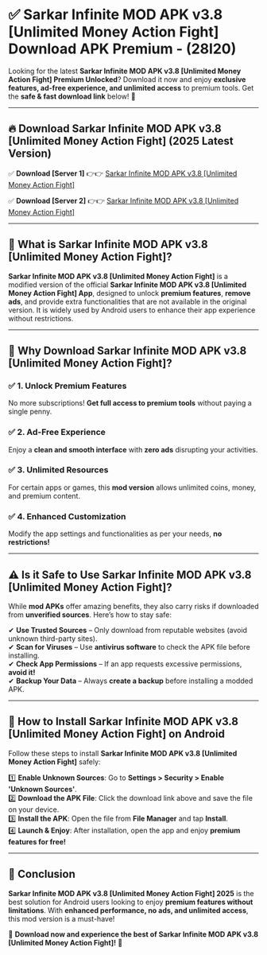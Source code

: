 
# ✅ Sarkar Infinite MOD APK v3.8 [Unlimited Money Action Fight] Download APK Premium -  (28l20) 

Looking for the latest **Sarkar Infinite MOD APK v3.8 [Unlimited Money Action Fight] Premium Unlocked**? Download it now and enjoy **exclusive features, ad-free experience, and unlimited access** to premium tools. Get the **safe & fast download link** below! 🚀

---

## 🔥 Download Sarkar Infinite MOD APK v3.8 [Unlimited Money Action Fight] (2025 Latest Version)

✅ **Download [Server 1]** 👉👉 [Sarkar Infinite MOD APK v3.8 [Unlimited Money Action Fight] ](https://apkcomod.com?title=Sarkar_Infinite_MOD_APK_v3.8_[Unlimited_Money_Action_Fight])  

✅ **Download [Server 2]** 👉👉 [Sarkar Infinite MOD APK v3.8 [Unlimited Money Action Fight] ](https://apkcomod.com?title=Sarkar_Infinite_MOD_APK_v3.8_[Unlimited_Money_Action_Fight])  


---

## 📌 What is Sarkar Infinite MOD APK v3.8 [Unlimited Money Action Fight]?

**Sarkar Infinite MOD APK v3.8 [Unlimited Money Action Fight]** is a modified version of the official **Sarkar Infinite MOD APK v3.8 [Unlimited Money Action Fight] App**, designed to unlock **premium features**, **remove ads**, and provide extra functionalities that are not available in the original version. It is widely used by Android users to enhance their app experience without restrictions.

---

## 🌟 Why Download Sarkar Infinite MOD APK v3.8 [Unlimited Money Action Fight]?

### ✅ 1. Unlock Premium Features
No more subscriptions! **Get full access to premium tools** without paying a single penny.

### ✅ 2. Ad-Free Experience
Enjoy a **clean and smooth interface** with **zero ads** disrupting your activities.

### ✅ 3. Unlimited Resources
For certain apps or games, this **mod version** allows unlimited coins, money, and premium content.

### ✅ 4. Enhanced Customization
Modify the app settings and functionalities as per your needs, **no restrictions!**

---

## ⚠️ Is it Safe to Use Sarkar Infinite MOD APK v3.8 [Unlimited Money Action Fight]?

While **mod APKs** offer amazing benefits, they also carry risks if downloaded from **unverified sources**. Here’s how to stay safe:

✔ **Use Trusted Sources** – Only download from reputable websites (avoid unknown third-party sites).  
✔ **Scan for Viruses** – Use **antivirus software** to check the APK file before installing.  
✔ **Check App Permissions** – If an app requests excessive permissions, **avoid it!**  
✔ **Backup Your Data** – Always **create a backup** before installing a modded APK.

---

## 📲 How to Install Sarkar Infinite MOD APK v3.8 [Unlimited Money Action Fight] on Android

Follow these steps to install **Sarkar Infinite MOD APK v3.8 [Unlimited Money Action Fight]** safely:

1️⃣ **Enable Unknown Sources**: Go to **Settings > Security > Enable 'Unknown Sources'**.  
2️⃣ **Download the APK File**: Click the download link above and save the file on your device.  
3️⃣ **Install the APK**: Open the file from **File Manager** and tap **Install**.  
4️⃣ **Launch & Enjoy**: After installation, open the app and enjoy **premium features for free!**

---

## 🚀 Conclusion

**Sarkar Infinite MOD APK v3.8 [Unlimited Money Action Fight] 2025** is the best solution for Android users looking to enjoy **premium features without limitations**. With **enhanced performance, no ads, and unlimited access**, this mod version is a must-have!

🔻 **Download now and experience the best of Sarkar Infinite MOD APK v3.8 [Unlimited Money Action Fight]!** 🔻

